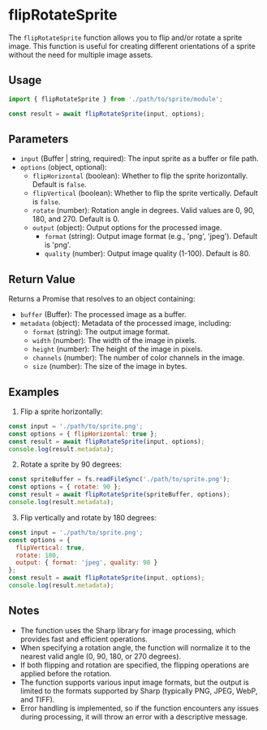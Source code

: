 # flipRotateSprite

The `flipRotateSprite` function allows you to flip and/or rotate a sprite image. This function is useful for creating different orientations of a sprite without the need for multiple image assets.

## Usage

```javascript
import { flipRotateSprite } from './path/to/sprite/module';

const result = await flipRotateSprite(input, options);
```

## Parameters

- `input` (Buffer | string, required): The input sprite as a buffer or file path.
- `options` (object, optional):
  - `flipHorizontal` (boolean): Whether to flip the sprite horizontally. Default is `false`.
  - `flipVertical` (boolean): Whether to flip the sprite vertically. Default is `false`.
  - `rotate` (number): Rotation angle in degrees. Valid values are 0, 90, 180, and 270. Default is 0.
  - `output` (object): Output options for the processed image.
    - `format` (string): Output image format (e.g., 'png', 'jpeg'). Default is 'png'.
    - `quality` (number): Output image quality (1-100). Default is 80.

## Return Value

Returns a Promise that resolves to an object containing:

- `buffer` (Buffer): The processed image as a buffer.
- `metadata` (object): Metadata of the processed image, including:
  - `format` (string): The output image format.
  - `width` (number): The width of the image in pixels.
  - `height` (number): The height of the image in pixels.
  - `channels` (number): The number of color channels in the image.
  - `size` (number): The size of the image in bytes.

## Examples

1. Flip a sprite horizontally:

```javascript
const input = './path/to/sprite.png';
const options = { flipHorizontal: true };
const result = await flipRotateSprite(input, options);
console.log(result.metadata);
```

2. Rotate a sprite by 90 degrees:

```javascript
const spriteBuffer = fs.readFileSync('./path/to/sprite.png');
const options = { rotate: 90 };
const result = await flipRotateSprite(spriteBuffer, options);
console.log(result.metadata);
```

3. Flip vertically and rotate by 180 degrees:

```javascript
const input = './path/to/sprite.png';
const options = {
  flipVertical: true,
  rotate: 180,
  output: { format: 'jpeg', quality: 90 }
};
const result = await flipRotateSprite(input, options);
console.log(result.metadata);
```

## Notes

- The function uses the Sharp library for image processing, which provides fast and efficient operations.
- When specifying a rotation angle, the function will normalize it to the nearest valid angle (0, 90, 180, or 270 degrees).
- If both flipping and rotation are specified, the flipping operations are applied before the rotation.
- The function supports various input image formats, but the output is limited to the formats supported by Sharp (typically PNG, JPEG, WebP, and TIFF).
- Error handling is implemented, so if the function encounters any issues during processing, it will throw an error with a descriptive message.